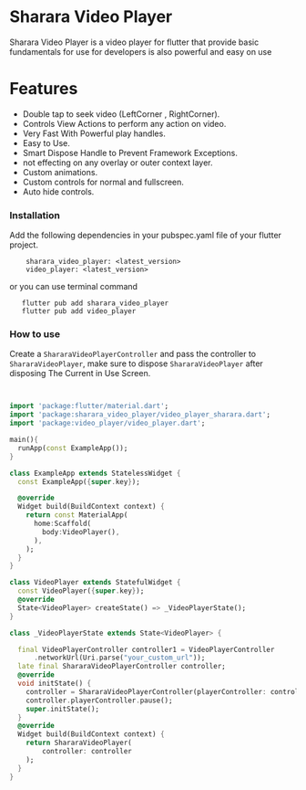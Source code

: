# Sharara Video Player

Sharara Video Player is a video player for flutter that provide basic fundamentals for use for developers
is also powerful and easy on use 
# Features

- Double tap to seek video (LeftCorner , RightCorner).
- Controls View Actions to  perform any action on video.
- Very Fast With Powerful play handles.
- Easy to Use.
- Smart Dispose Handle to Prevent Framework Exceptions.
- not effecting on any overlay or outer context layer.
- Custom animations.
- Custom controls for normal and fullscreen.
- Auto hide controls.


### Installation

Add the following dependencies in your pubspec.yaml file of your flutter project.

```flutter
    sharara_video_player: <latest_version>
    video_player: <latest_version>
```
or you can use terminal command 
```terminal command 
   flutter pub add sharara_video_player
   flutter pub add video_player
```

### How to use

Create a `ShararaVideoPlayerController` and pass the controller to `ShararaVideoPlayer`,
make sure to dispose `ShararaVideoPlayer` after disposing The Current in Use Screen.

```dart


import 'package:flutter/material.dart';
import 'package:sharara_video_player/video_player_sharara.dart';
import 'package:video_player/video_player.dart';

main(){
  runApp(const ExampleApp());
}

class ExampleApp extends StatelessWidget {
  const ExampleApp({super.key});

  @override
  Widget build(BuildContext context) {
    return const MaterialApp(
      home:Scaffold(
        body:VideoPlayer(),
      ),
    );
  }
}

class VideoPlayer extends StatefulWidget {
  const VideoPlayer({super.key});
  @override
  State<VideoPlayer> createState() => _VideoPlayerState();
}

class _VideoPlayerState extends State<VideoPlayer> {

  final VideoPlayerController controller1 = VideoPlayerController
      .networkUrl(Uri.parse("your_custom_url"));
  late final ShararaVideoPlayerController controller;
  @override
  void initState() {
    controller = ShararaVideoPlayerController(playerController: controller1);
    controller.playerController.pause();
    super.initState();
  }
  @override
  Widget build(BuildContext context) {
    return ShararaVideoPlayer(
        controller: controller
    );
  }
}




```
